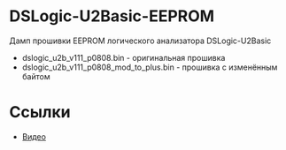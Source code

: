 # DSLogic-U2Basic-EEPROM
Дамп прошивки EEPROM логического анализатора DSLogic-U2Basic

* dslogic_u2b_v111_p0808.bin - оригинальная прошивка
* dslogic_u2b_v111_p0808_mod_to_plus.bin - прошивка с изменённым байтом

# Ссылки
* [Видео](https://youtu.be/zTNT0aI76d0)
